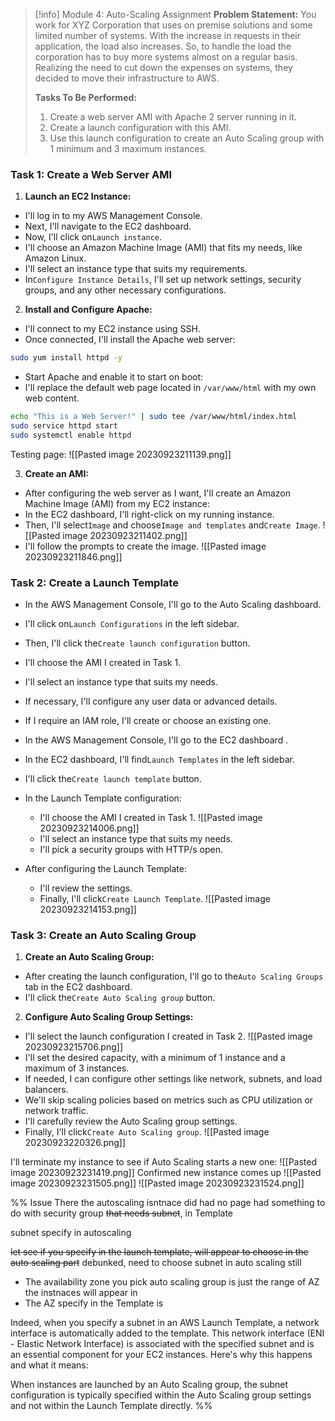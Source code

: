 

> [!info] Module 4: Auto-Scaling Assignment
> **Problem Statement:** 
> You work for XYZ Corporation that uses on premise solutions and some limited number of systems. With the increase in requests in their application, the load also increases. So, to handle the load the corporation has to buy more systems almost on a regular basis. Realizing the need to cut down the expenses on systems, they decided to move their infrastructure to AWS. 
> 
> **Tasks To Be Performed:** 
> 1. Create a web server AMI with Apache 2 server running in it. 
> 2. Create a launch configuration with this AMI. 
> 3. Use this launch configuration to create an Auto Scaling group with 1 minimum and 3 maximum instances.

### Task 1: Create a Web Server AMI

1. **Launch an EC2 Instance:**
 - I'll log in to my AWS Management Console.
 - Next, I'll navigate to the EC2 dashboard.
 - Now, I'll click on`Launch instance`.
 - I'll choose an Amazon Machine Image (AMI) that fits my needs, like Amazon Linux.
 - I'll select an instance type that suits my requirements.
 - In`Configure Instance Details`, I'll set up network settings, security groups, and any other necessary configurations.
 
 
2. **Install and Configure Apache:**
 
 - I'll connect to my EC2 instance using SSH.
 - Once connected, I'll install the Apache web server:
```bash
sudo yum install httpd -y
```

  - Start Apache and enable it to start on boot:
  - I'll replace the default web page located in `/var/www/html` with my own web content.
```bash
echo "This is a Web Server!" | sudo tee /var/www/html/index.html
sudo service httpd start
sudo systemctl enable httpd
```

Testing page:
![[Pasted image 20230923211139.png]]

3. **Create an AMI:**
 - After configuring the web server as I want, I'll create an Amazon Machine Image (AMI) from my EC2 instance:
  - In the EC2 dashboard, I'll right-click on my running instance.
  - Then, I'll select`Image` and choose`Image and templates` and`Create Image`.
    ![[Pasted image 20230923211402.png]]
  - I'll follow the prompts to create the image.
    ![[Pasted image 20230923211846.png]]

### Task 2: Create a Launch Template


 - In the AWS Management Console, I'll go to the Auto Scaling dashboard.
 - I'll click on`Launch Configurations` in the left sidebar.
 - Then, I'll click the`Create launch configuration` button.
 - I'll choose the AMI I created in Task 1.
 - I'll select an instance type that suits my needs.
 - If necessary, I'll configure any user data or advanced details.
 - If I require an IAM role, I'll create or choose an existing one.

- In the AWS Management Console, I'll go to the EC2 dashboard .
- In the EC2 dashboard, I'll find`Launch Templates` in the left sidebar.
- I'll click the`Create launch template` button.
- In the Launch Template configuration:
    - I'll choose the AMI I created in Task 1.
      ![[Pasted image 20230923214006.png]]
    - I'll select an instance type that suits my needs.
    - I'll pick a security groups with HTTP/s open.
- After configuring the Launch Template:
    - I'll review the settings.
    - Finally, I'll click`Create Launch Template`.
      ![[Pasted image 20230923214153.png]]

### Task 3: Create an Auto Scaling Group

1. **Create an Auto Scaling Group:**
 - After creating the launch configuration, I'll go to the`Auto Scaling Groups` tab in the EC2 dashboard.
 - I'll click the`Create Auto Scaling group` button.
   
2. **Configure Auto Scaling Group Settings:**
 
 - I'll select the launch configuration I created in Task 2.
   ![[Pasted image 20230923215706.png]]
 - I'll set the desired capacity, with a minimum of 1 instance and a maximum of 3 instances.
 - If needed, I can configure other settings like network, subnets, and load balancers.
 - We'll skip scaling policies based on metrics such as CPU utilization or network traffic.
 - I'll carefully review the Auto Scaling group settings.
 - Finally, I'll click`Create Auto Scaling group`.
   ![[Pasted image 20230923220326.png]]

I'll terminate my instance to see if Auto Scaling starts a new one:
![[Pasted image 20230923231419.png]]
Confirmed new instance comes up
![[Pasted image 20230923231505.png]]
![[Pasted image 20230923231524.png]]


%% Issue
There the autoscaling isntnace did had no page
had something to do with security group ~~that needs subnet~~, in Template

subnet specify in autoscaling

~~let see if you specify in the launch template, will appear to choose in the auto scaling part~~ debunked, need to choose subnet in auto scaling still
- The availability zone you pick auto scaling group is just the range of AZ the instnaces will appear in
- The AZ specify in the Template is

Indeed, when you specify a subnet in an AWS Launch Template, a network interface is automatically added to the template. This network interface (ENI - Elastic Network Interface) is associated with the specified subnet and is an essential component for your EC2 instances. Here's why this happens and what it means:

When instances are launched by an Auto Scaling group, the subnet configuration is typically specified within the Auto Scaling group settings and not within the Launch Template directly. %%